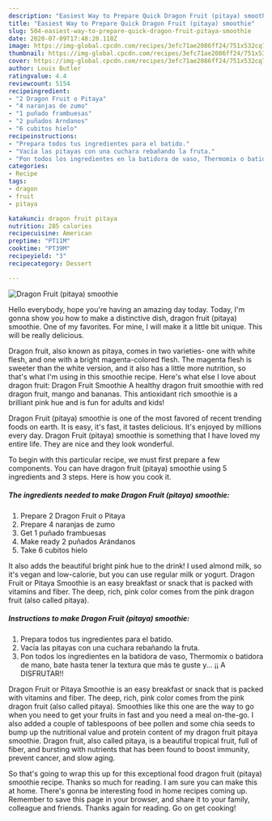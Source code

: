 ```yaml
---
description: "Easiest Way to Prepare Quick Dragon Fruit (pitaya) smoothie"
title: "Easiest Way to Prepare Quick Dragon Fruit (pitaya) smoothie"
slug: 504-easiest-way-to-prepare-quick-dragon-fruit-pitaya-smoothie
date: 2020-07-09T17:48:20.118Z
image: https://img-global.cpcdn.com/recipes/3efc71ae2086ff24/751x532cq70/dragon-fruit-pitaya-smoothie-foto-principal.jpg
thumbnail: https://img-global.cpcdn.com/recipes/3efc71ae2086ff24/751x532cq70/dragon-fruit-pitaya-smoothie-foto-principal.jpg
cover: https://img-global.cpcdn.com/recipes/3efc71ae2086ff24/751x532cq70/dragon-fruit-pitaya-smoothie-foto-principal.jpg
author: Louis Butler
ratingvalue: 4.4
reviewcount: 5154
recipeingredient:
- "2 Dragon Fruit o Pitaya"
- "4 naranjas de zumo"
- "1 puñado frambuesas"
- "2 puñados Arndanos"
- "6 cubitos hielo"
recipeinstructions:
- "Prepara todos tus ingredientes para el batido."
- "Vacía las pitayas con una cuchara rebañando la fruta."
- "Pon todos los ingredientes en la batidora de vaso, Thermomix o batidora de mano, bate hasta tener la textura que más te guste y... ¡¡ A DISFRUTAR!!"
categories:
- Recipe
tags:
- dragon
- fruit
- pitaya

katakunci: dragon fruit pitaya 
nutrition: 285 calories
recipecuisine: American
preptime: "PT11M"
cooktime: "PT39M"
recipeyield: "3"
recipecategory: Dessert

---
```



![Dragon Fruit (pitaya) smoothie](https://img-global.cpcdn.com/recipes/3efc71ae2086ff24/751x532cq70/dragon-fruit-pitaya-smoothie-foto-principal.jpg)

Hello everybody, hope you're having an amazing day today. Today, I'm gonna show you how to make a distinctive dish, dragon fruit (pitaya) smoothie. One of my favorites. For mine, I will make it a little bit unique. This will be really delicious.

Dragon fruit, also known as pitaya, comes in two varieties- one with white flesh, and one with a bright magenta-colored flesh. The magenta flesh is sweeter than the white version, and it also has a little more nutrition, so that&#39;s what I&#39;m using in this smoothie recipe. Here&#39;s what else I love about dragon fruit: Dragon Fruit Smoothie A healthy dragon fruit smoothie with red dragon fruit, mango and bananas. This antioxidant rich smoothie is a brilliant pink hue and is fun for adults and kids!

Dragon Fruit (pitaya) smoothie is one of the most favored of recent trending foods on earth. It is easy, it's fast, it tastes delicious. It's enjoyed by millions every day. Dragon Fruit (pitaya) smoothie is something that I have loved my entire life. They are nice and they look wonderful.


To begin with this particular recipe, we must first prepare a few components. You can have dragon fruit (pitaya) smoothie using 5 ingredients and 3 steps. Here is how you cook it.

<!--inarticleads1-->

##### The ingredients needed to make Dragon Fruit (pitaya) smoothie:

1. Prepare 2 Dragon Fruit o Pitaya
1. Prepare 4 naranjas de zumo
1. Get 1 puñado frambuesas
1. Make ready 2 puñados Arándanos
1. Take 6 cubitos hielo


It also adds the beautiful bright pink hue to the drink! I used almond milk, so it&#39;s vegan and low-calorie, but you can use regular milk or yogurt. Dragon Fruit or Pitaya Smoothie is an easy breakfast or snack that is packed with vitamins and fiber. The deep, rich, pink color comes from the pink dragon fruit (also called pitaya). 

<!--inarticleads2-->

##### Instructions to make Dragon Fruit (pitaya) smoothie:

1. Prepara todos tus ingredientes para el batido.
1. Vacía las pitayas con una cuchara rebañando la fruta.
1. Pon todos los ingredientes en la batidora de vaso, Thermomix o batidora de mano, bate hasta tener la textura que más te guste y... ¡¡ A DISFRUTAR!!


Dragon Fruit or Pitaya Smoothie is an easy breakfast or snack that is packed with vitamins and fiber. The deep, rich, pink color comes from the pink dragon fruit (also called pitaya). Smoothies like this one are the way to go when you need to get your fruits in fast and you need a meal on-the-go. I also added a couple of tablespoons of bee pollen and some chia seeds to bump up the nutritional value and protein content of my dragon fruit pitaya smoothie. Dragon fruit, also called pitaya, is a beautiful tropical fruit, full of fiber, and bursting with nutrients that has been found to boost immunity, prevent cancer, and slow aging. 

So that's going to wrap this up for this exceptional food dragon fruit (pitaya) smoothie recipe. Thanks so much for reading. I am sure you can make this at home. There's gonna be interesting food in home recipes coming up. Remember to save this page in your browser, and share it to your family, colleague and friends. Thanks again for reading. Go on get cooking!

